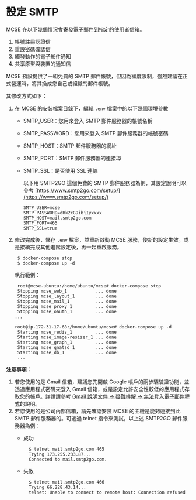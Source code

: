 # 設定 SMTP

MCSE 在以下幾個情況會寄發電子郵件到指定的使用者信箱。

1. 帳號註冊認證信
2. 重設密碼確認信
3. 觸發動作的電子郵件通知
4. 共享原型與裝置的通知信

MCSE 預設提供了一組免費的 SMTP 郵件帳號，但因為額度限制，強烈建議在正式營運時，將其換成您自己或組織的郵件帳號。

其修改方式如下：

1. 在 MCSE 的安裝檔案目錄下，編輯 `.env` 檔案中的以下幾個環境參數
   * SMTP\_USER：您用來登入 SMTP 郵件服務器的帳號名稱
   * SMTP\_PASSWORD：您用來登入 SMTP 郵件服務器的帳號密碼
   * SMTP\_HOST：SMTP 郵件服務器的網址
   * SMTP\_PORT：SMTP 郵件服務器的連接埠
   * SMTP\_SSL：是否使用 SSL 連線

     以下用 SMTP2GO 這個免費的 SMTP 郵件服務器為例，其設定說明可以參考 [https://www.smtp2go.com/setup/](https://www.smtp2go.com/setup/)

     ```text
     SMTP_USER=mcse
     SMTP_PASSWORD=dHk2cG9ibjIyxxxx
     SMTP_HOST=mail.smtp2go.com
     SMTP_PORT=465
     SMTP_SSL=true
     ```
2. 修改完成後，儲存 `.env` 檔案，並重新啟動 MCSE 服務，使新的設定生效。或是接續完成其他進階設定後，再一起重啟服務。

   ```text
    $ docker-compose stop
    $ docker-compose up -d
   ```

   執行範例：

   ```text
    root@mcse-ubuntu:/home/ubuntu/mcse# docker-compose stop
    Stopping mcse_web_1           ... done
    Stopping mcse_layout_1        ... done
    Stopping mcse_mail_1          ... done
    Stopping mcse_proxy_1         ... done
    Stopping mcse_oauth_1         ... done
   ...

   root@ip-172-31-17-68:/home/ubuntu/mcse# docker-compose up -d
    Starting mcse_redis_1         ... done
    Starting mcse_image-resizer_1 ... done
    Starting mcse_graph_1         ... done
    Starting mcse_gnatsd_1        ... done
    Starting mcse_db_1            ... done
    ...
   ```

**注意事項：**

1. 若您使用的是 Gmail 信箱，建議您先開啟 Google 帳戶的兩步驟驗證功能，並透過應用程式密碼來登入 Gmail 信箱，或是設定允許安全性較低的應用程式存取您的帳戶。詳請請參考 [Gmail 說明文件 -&gt; 疑難排解 -&gt; 無法登入電子郵件程式](https://support.google.com/mail/answer/7126229)的說明。
2. 若您使用的是公司內部信箱，請先確認安裝 MCSE 的主機是能夠連接到此 SMTP 郵件服務器的。可透過 telnet 指令來測試，以上述 SMTP2GO 郵件服務器為例：
   * 成功

     ```text
       $ telnet mail.smtp2go.com 465
       Trying 173.255.233.87...
       Connected to mail.smtp2go.com.
     ```

   * 失敗

     ```text
       $ telnet mail.smtp2go.com 466
       Trying 66.228.43.14...
       telnet: Unable to connect to remote host: Connection refused
     ```

